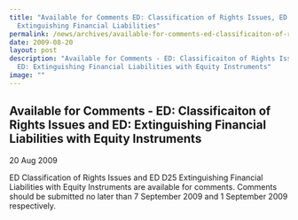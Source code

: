 ```yaml
---
title: "Available for Comments ED: Classification of Rights Issues, ED:
  Extinguishing Financial Liabilities"
permalink: /news/archives/available-for-comments-ed-classificaiton-of-rights-issues-and-ed-extinguishing-fin/
date: 2009-08-20
layout: post
description: "Available for Comments - ED: Classificaiton of Rights Issues and
  ED: Extinguishing Financial Liabilities with Equity Instruments"
image: ""
---
```

Available for Comments - ED: Classificaiton of Rights Issues and ED: Extinguishing Financial Liabilities with Equity Instruments
--------------------------------------------------------------------------------------------------------------------------------

20 Aug 2009

ED Classification of Rights Issues and ED D25 Extinguishing Financial Liabilities with Equity Instruments are available for comments. Comments should be submitted no later than 7 September 2009 and 1 September 2009 respectively.